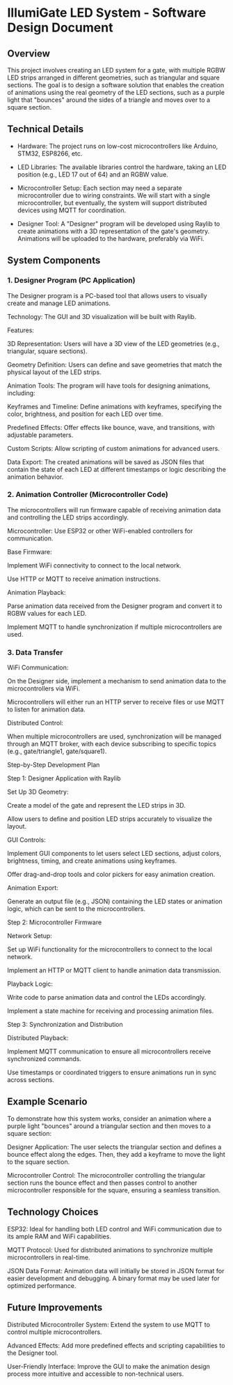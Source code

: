 # IllumiGate LED System - Software Design Document

## Overview

This project involves creating an LED system for a gate, with multiple RGBW LED strips arranged in different geometries, such as triangular and square sections. The goal is to design a software solution that enables the creation of animations using the real geometry of the LED sections, such as a purple light that "bounces" around the sides of a triangle and moves over to a square section.

## Technical Details

- Hardware: The project runs on low-cost microcontrollers like Arduino, STM32, ESP8266, etc.

- LED Libraries: The available libraries control the hardware, taking an LED position (e.g., LED 17 out of 64) and an RGBW value.

- Microcontroller Setup: Each section may need a separate microcontroller due to wiring constraints. We will start with a single microcontroller, but eventually, the system will support distributed devices using MQTT for coordination.

- Designer Tool: A "Designer" program will be developed using Raylib to create animations with a 3D representation of the gate's geometry. Animations will be uploaded to the hardware, preferably via WiFi.

## System Components

### 1. Designer Program (PC Application)

The Designer program is a PC-based tool that allows users to visually create and manage LED animations.

Technology: The GUI and 3D visualization will be built with Raylib.

Features:

3D Representation: Users will have a 3D view of the LED geometries (e.g., triangular, square sections).

Geometry Definition: Users can define and save geometries that match the physical layout of the LED strips.

Animation Tools: The program will have tools for designing animations, including:

Keyframes and Timeline: Define animations with keyframes, specifying the color, brightness, and position for each LED over time.

Predefined Effects: Offer effects like bounce, wave, and transitions, with adjustable parameters.

Custom Scripts: Allow scripting of custom animations for advanced users.

Data Export: The created animations will be saved as JSON files that contain the state of each LED at different timestamps or logic describing the animation behavior.

### 2. Animation Controller (Microcontroller Code)

The microcontrollers will run firmware capable of receiving animation data and controlling the LED strips accordingly.

Microcontroller: Use ESP32 or other WiFi-enabled controllers for communication.

Base Firmware:

Implement WiFi connectivity to connect to the local network.

Use HTTP or MQTT to receive animation instructions.

Animation Playback:

Parse animation data received from the Designer program and convert it to RGBW values for each LED.

Implement MQTT to handle synchronization if multiple microcontrollers are used.

### 3. Data Transfer

WiFi Communication:

On the Designer side, implement a mechanism to send animation data to the microcontrollers via WiFi.

Microcontrollers will either run an HTTP server to receive files or use MQTT to listen for animation data.

Distributed Control:

When multiple microcontrollers are used, synchronization will be managed through an MQTT broker, with each device subscribing to specific topics (e.g., gate/triangle1, gate/square1).

Step-by-Step Development Plan

Step 1: Designer Application with Raylib

Set Up 3D Geometry:

Create a model of the gate and represent the LED strips in 3D.

Allow users to define and position LED strips accurately to visualize the layout.

GUI Controls:

Implement GUI components to let users select LED sections, adjust colors, brightness, timing, and create animations using keyframes.

Offer drag-and-drop tools and color pickers for easy animation creation.

Animation Export:

Generate an output file (e.g., JSON) containing the LED states or animation logic, which can be sent to the microcontrollers.

Step 2: Microcontroller Firmware

Network Setup:

Set up WiFi functionality for the microcontrollers to connect to the local network.

Implement an HTTP or MQTT client to handle animation data transmission.

Playback Logic:

Write code to parse animation data and control the LEDs accordingly.

Implement a state machine for receiving and processing animation files.

Step 3: Synchronization and Distribution

Distributed Playback:

Implement MQTT communication to ensure all microcontrollers receive synchronized commands.

Use timestamps or coordinated triggers to ensure animations run in sync across sections.

## Example Scenario

To demonstrate how this system works, consider an animation where a purple light "bounces" around a triangular section and then moves to a square section:

Designer Application: The user selects the triangular section and defines a bounce effect along the edges. Then, they add a keyframe to move the light to the square section.

Microcontroller Control: The microcontroller controlling the triangular section runs the bounce effect and then passes control to another microcontroller responsible for the square, ensuring a seamless transition.

## Technology Choices

ESP32: Ideal for handling both LED control and WiFi communication due to its ample RAM and WiFi capabilities.

MQTT Protocol: Used for distributed animations to synchronize multiple microcontrollers in real-time.

JSON Data Format: Animation data will initially be stored in JSON format for easier development and debugging. A binary format may be used later for optimized performance.

## Future Improvements

Distributed Microcontroller System: Extend the system to use MQTT to control multiple microcontrollers.

Advanced Effects: Add more predefined effects and scripting capabilities to the Designer tool.

User-Friendly Interface: Improve the GUI to make the animation design process more intuitive and accessible to non-technical users.
